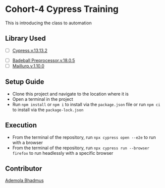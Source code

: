 # Cohort-4 Cypress Training

This is introducing the class to automation

## Library Used
* [ ] [Cypress.v.13.13.2](https://www.npmjs.com/package/cypress)
- [ ] [Badeball Preprocessor.v.18.0.5](https://www.npmjs.com/package/@badeball/cypress-cucumber-preprocessor)
- [ ] [Maillurp.v.1.10.0](https://www.npmjs.com/package/cypress-mailslurp)

## Setup Guide
* Clone this project and navigate to the location where it is
* Open a terminal in the project
* Run `npm install` or `npm i` to install via the `package.json` file or run `npm ci` to install via the `package-lock.json`

## Execution

* From the terminal of the repository, run `npx cypress open --e2e` to run with a browser
* From the terminal of the repository, run `npx cypress run --browser firefox` to run headlessly with a specific browser

## Contributor
[Ademola Bhadmus](https://bhadmusautomates.com/)